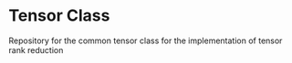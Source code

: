 # Tensor Class
Repository for the common tensor class for the implementation of tensor rank reduction
